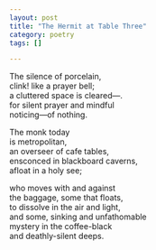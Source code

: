 ```yaml
---
layout: post
title: "The Hermit at Table Three"
category: poetry
tags: []

---
```



The silence of porcelain,  
clink! like a prayer bell;  
a cluttered space is cleared—.  
for silent prayer and mindful  
noticing—of nothing.  

The monk today  
is metropolitan,  
an overseer of cafe tables,  
ensconced in blackboard caverns,  
afloat in a holy see;  

who moves with and against  
the baggage, some that floats,  
to dissolve in the air and light,  
and some, sinking and unfathomable  
mystery in the coffee-black  
and deathly-silent deeps.  
